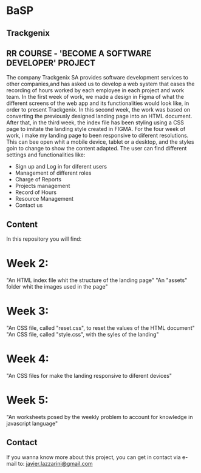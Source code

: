 # BaSP
## Trackgenix
## RR COURSE - 'BECOME A SOFTWARE DEVELOPER' PROJECT
The company Trackgenix SA provides software development services to other companies,and has asked us to develop a web system that eases the recording of hours worked by each employee in each project and work team.
In the first week of work, we made a design in Figma of what the different screens of the web app and its functionalities would look like, in order to present Trackgenix.
In this second week, the work was based on converting the previously designed landing page into an HTML document.
After that, in the third week, the index file has been styling using a CSS page to imitate the landing style created in FIGMA.
For the four week of work, i make my landing page to been responsive to diferent resolutions. This can bee open whit a mobile device, tablet or a desktop, and the styles goin to change to show the content adapted.
The user can find different settings and functionalities like:
- Sign up and Log in for diferent users
- Management of different roles
- Charge of Reports
- Projects management
- Record of Hours
- Resource Management
- Contact us

## Content

In this repository you will find:
# Week 2:
"An HTML index file whit the structure of the landing page"
"An "assets" folder whit the images used in the page"
# Week 3:
"An CSS file, called "reset.css", to reset the values of the HTML document"
"An CSS file, called "style.css", with the syles of the landing"
# Week 4: 
"An CSS files for make the landing responsive to diferent devices"
# Week 5:
"An worksheets posed by the weekly problem to account for knowledge in javascript language"

## Contact
If you wanna know more about this project, you can get in contact via e-mail to: javier.lazzarini@gmail.com